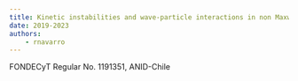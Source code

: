 ```yaml
---
title: Kinetic instabilities and wave-particle interactions in non Maxwellian plasmas. Linear, quasi-linear, and non-linear analysis
date: 2019-2023
authors:
    - rnavarro
---
```

FONDECyT Regular No. 1191351, ANID-Chile

